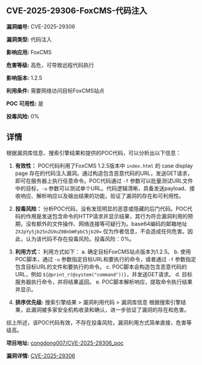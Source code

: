 ## CVE-2025-29306-FoxCMS-代码注入

**漏洞编号:** CVE-2025-29306

**漏洞类型:** 代码注入

**影响应用:** FoxCMS

**危害等级:** 高危，可导致远程代码执行

**影响版本:** 1.2.5

**利用条件:** 需要网络访问目标FoxCMS站点

**POC 可用性:** 是

**投毒风险:** 0%

## 详情

根据漏洞库信息、搜索引擎结果和提供的POC代码，可以分析出以下信息：

1. **有效性：**
   POC代码利用了FoxCMS 1.2.5版本中 `index.html` 的 case display page 存在的代码注入漏洞。通过构造包含恶意代码的URL，发送GET请求，即可在服务器上执行任意命令。POC代码通过 `-f` 参数可以批量测试URL文件中的目标，`-u` 参数可以测试单个URL。代码逻辑清晰，具备发送payload、接收响应、解析响应以及输出结果的功能，验证了漏洞的存在和可利用性。

2. **投毒风险：**
   分析POC代码，没有发现明显的恶意或隐藏的后门代码。POC代码的作用是发送包含命令的HTTP请求并显示结果，其行为符合漏洞利用的预期，没有额外的文件操作、网络连接等可疑行为。base64编码的邮箱地址 `ZXJpYy5jb25nZG9uZ0BnbWFpbC5jb20=` 仅为作者信息，不会造成任何危害。因此，认为该代码不存在投毒风险。投毒风险：0%。

3. **利用方式：**
   利用方式如下：
    a. 确定目标FoxCMS站点版本为1.2.5。
    b. 使用POC脚本，通过 `-u` 参数指定目标URL和要执行的命令，或者通过 `-f` 参数指定包含目标URL的文件和要执行的命令。
    c. POC脚本会构造包含恶意代码的URL，例如 `${@print_r(@system("command"))}`，并发送GET请求。
    d. 目标服务器执行命令，并将结果返回。
    e. POC脚本解析响应，提取命令执行结果并显示。

4. **排序优先级:** 搜索引擎结果 >  漏洞利用代码 > 漏洞库信息
 根据搜索引擎结果，此漏洞被多家安全机构收录和确认，进一步验证了漏洞的存在和危害。

综上所述，该POC代码有效，不存在投毒风险，漏洞利用方式简单直接，危害等级高。

**项目地址:** [congdong007/CVE-2025-29306_poc](https://github.com/congdong007/CVE-2025-29306_poc)

**漏洞详情:** [CVE-2025-29306](https://nvd.nist.gov/vuln/detail/CVE-2025-29306)